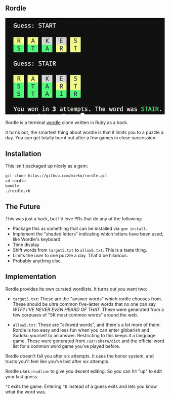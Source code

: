 ## Rordle

![A Screenshot of Rordle in Action](./screenshot.png)

Rordle is a terminal [wordle](https://www.powerlanguage.co.uk/wordle/) clone written in Ruby
as a hack.

It turns out, the smartest thing about wordle is that it limits you to a puzzle a day.  You can get
totally burnt out after a few games in close succession.

## Installation

This isn't packaged up nicely as a gem:

```
git clone https://github.com/mieko/rordle.git
cd rordle
bundle
./rordle.rb
```
## The Future

This was just a hack, but I'd love PRs that do any of the following:

  - Package this as something that can be installed via `gem install`.
  - Implement the "shaded letters" indicating which letters have been used, like Wordle's keyboard
  - Time display
  - Shift words from `target5.txt` to `allow5.txt`.  This is a taste thing.
  - Limits the user to one puzzle a day.  That'd be hilarious.
  - Probably anything else.

## Implementation

Rordle provides its own curated wordlists.  It turns out you want two:

  - `target5.txt`: These are the "answer words" which rordle chooses from.  These should be ultra
    common five-letter words that no one can say *WTF?  I'VE NEVER EVEN HEARD OF THAT.*  These were
    generated from a few corpuses of "5K most common words" around the web.

  - `allow5.txt`: These are "allowed words", and there's a lot more of them.  Rordle is too easy
    and less fun when you can enter gibberish and Sudoku yourself to an answer.  Restricting to
    this keeps it a language game.  These were generated from `/usr/share/dict` and the official
    word list for a common word game you've played before.

Rordle doesn't fail you after six attempts. It uses the honor system, and trusts you'll feel like
you've lost after six attempts.

Rordle uses `readline` to give you decent editing.  So you can hit "up" to edit your last guess.

`^C` exits the game.  Entering `^D` instead of a guess exits and lets you know what the word was.
